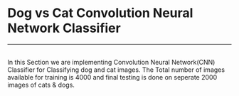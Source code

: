 # Dog vs Cat Convolution Neural Network Classifier
<hr>
<br>
In this Section we are implementing Convolution Neural Network(CNN) Classifier for Classifying dog and cat images. The Total number of images available for training is 4000 and final testing is done on seperate 2000 images of cats & dogs.
 
